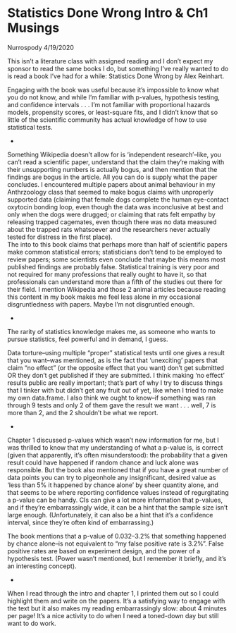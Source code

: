 Statistics Done Wrong Intro & Ch1 Musings
================
Nurrospody
4/19/2020

This isn’t a literature class with assigned reading and I don’t expect
my sponsor to read the same books I do, but something I’ve really wanted
to do is read a book I’ve had for a while: Statistics Done Wrong by Alex
Reinhart.

Engaging with the book was useful because it’s impossible to know what
you do not know, and while I’m familiar with p-values, hypothesis
testing, and confidence intervals . . . I’m not familiar with
proportional hazards models, propensity scores, or least-square fits,
and I didn’t know that so little of the scientific community has actual
knowledge of how to use statistical tests.

  - 
Something Wikipedia doesn’t allow for is ‘independent research’–like,
you can’t read a scientific paper, understand that the claim they’re
making with their unsupporting numbers is actually bogus, and then
mention that the findings are bogus in the article. All you can do is
supply what the paper concludes. I encountered multiple papers about
animal behaviour in my Anthrzoology class that seemed to make bogus
claims with unproperly supported data (claiming that female dogs
complete the human eye-contact oxytocin bonding loop, even though the
data was inconclusive at best and only when the dogs were drugged; or
claiming that rats felt empathy by releasing trapped cagemates, even
though there was no data measured about the trapped rats whatsoever and
the researchers never actually tested for distress in the first
place).  
The into to this book claims that perhaps more than half of scientific
papers make common statistical errors; statisticians don’t tend to be
employed to review papers; some scientists even conclude that maybe this
means most published findings are probably false. Statistical training
is very poor and not required for many professions that really ought to
have it, so that professionals can understand more than a fifth of the
studies out there for their field. I mention Wikipedia and those 2
animal articles because reading this content in my book makes me feel
less alone in my occasional disgruntledness with papers. Maybe I’m not
disgruntled enough.

  - 
The rarity of statistics knowledge makes me, as someone who wants to
pursue statistics, feel powerful and in demand, I guess.

Data torture–using multiple “proper” statistical tests until one gives a
result that you want–was mentioned, as is the fact that ‘unexciting’
papers that claim “no effect” (or the opposite effect that you want)
don’t get submitted OR they don’t get published if they are submitted.
I think making ‘no effect’ results public are really important; that’s
part of why I try to discuss things that I tinker with but didn’t get
any fruit out of yet, like when I tried to make my own data.frame. I
also think we ought to know–if something was ran through 9 tests and
only 2 of them gave the result we want . . . well, 7 is more than 2, and
the 2 shouldn’t be what we report.

  - 
Chapter 1 discussed p-values which wasn’t new information for me, but I
was thrilled to know that my understanding of what a p-value is, is
correct (given that apparently, it’s often misunderstood): the
probability that a given result could have happened if random chance and
luck alone was responsible. But the book also mentioned that if you have
a great number of data points you can try to pigeonhole any
insignificant, desired value as ‘less than 5% it happened by chance
alone’ by sheer quantity alone, and that seems to be where reporting
confidence values instead of regurgitating a p-value can be handy. CIs
can give a lot more information that p-values, and if they’re
embarrassingly wide, it can be a hint that the sample size isn’t large
enough. (Unfortunately, it can also be a hint that it’s a confidence
interval, since they’re often kind of embarrassing.)

The book mentions that a p-value of 0.032–3.2% that something happened
by chance alone–is not equivalent to “my false positive rate is 3.2%”.
False positive rates are based on experiment design, and the power of a
hypothesis test. (Power wasn’t mentioned, but I remember it briefly, and
it’s an interesting concept).

  - 
When I read through the intro and chapter 1, I printed them out so I
could highlight them and write on the papers. It’s a satisfying way to
engage with the text but it also makes my reading embarrassingly slow:
about 4 minutes per page\! It’s a nice activity to do when I need a
toned-down day but still want to do work.
